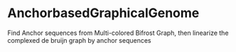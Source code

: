 # AnchorbasedGraphicalGenome

Find Anchor sequences from Multi-colored Bifrost Graph, then linearize the complexed de bruijn graph by anchor sequences
